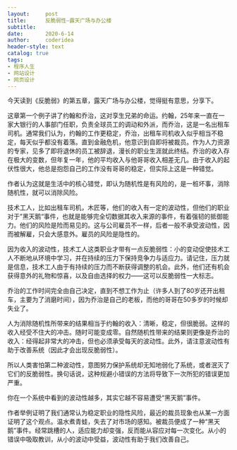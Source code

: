 ```yaml
---
layout:     post
title:      反脆弱性—露天广场与办公楼
subtitle:   
date:       2020-6-14
author:     coderidea
header-style: text
catalog: true
tags:
- 程序人生
- 网站设计
- 网页设计
--- 
```

<p>今天读到《反脆弱》的第五章，露天广场与办公楼，觉得挺有意思，分享下。</p>

<p>这章第一个例子讲了约翰和乔治，这对孪生兄弟的命运。约翰，25年来一直在一家大银行的人事部门任职，负责全球员工的调动和外派，而乔治，这是一名出租车司机。通常我们认为，约翰的工作更稳定，乔治，出租车司机收入似乎相当不稳定，每天似乎都没有着落。直到金融危机，他意识到自即将被裁员。作为人力资源的专家，见多了即将退休的员工被辞退，漫长的职业生涯就此终结。乔治的收入存在极大的变数，但年复一年，他的平均收入与他哥哥收入相差无几。由于收入的起伏性很大，他总是抱怨自己的工作没有哥哥的稳定，但实际上这是一种错觉。</p>

<p>作者认为这就是生活中的核心错觉，即认为随机性是有风险的，是一桩坏事，消除随机性，就可以消除风险。</p>

<p>技术工人，比如出租车司机，木匠等，他们的收入有一定的波动性，但他们的职业对于”黑天鹅“事件，也就是能够完全切数据其收入来源的事件，有着强韧的抵御能力。他们的风险是险而易见的。这与公司雇员不一样，后者一般不承受波动性，因而被解雇，只会大感意外。雇员的风险是隐性的。</p>

<p>因为收入的波动性，技术工人这类职业才带有一点反脆弱性：小的变动促使技术工人不断地从环境中学习，并在持续的压力下保持竞争力与适应力。请记住，压力就是信息，技术工人由于有持续的压力而不断获得调整的机会。此外，他们还有机会获得意外的礼物和惊喜，以及自由选择的权力——这可以反脆弱性一大标志。</p>

<p>乔治的工作时间完全由自己决定，直到不想工作为止（许多人到了80岁还开出租车，主要为了消磨时间），因为乔治是自己的老板，而他的哥哥在50多岁的时候却失业了。</p>

<p>人为消除随机性所带来的结果相当于约翰的收入：清晰，稳定，但很脆弱。这样的收入经受不住大的冲击。随时可能变成零。自然随机性带来的结果则更像是乔治的收入：经得起非常大的冲击，但也必须承受每天的波动性。此外，请注意波动性有助于改善系统（因此才会出现反脆弱性）。</p>

<p>所以人类害怕第二种波动性，意图努力保护系统却无知地弱化了系统，或者泯灭了它们的反脆弱性。换句话说，这种规避小错误的方法将导致下一次所犯的错误更加严重。</p>

<p>你在一个系统中看到的波动性越多，其实它越不容易遭受“黑天鹅”事件。</p>

<p>作者举例证明了我们通常认为稳定职业的隐性风险，最近的裁员现象也从某一方面证明了这个观点。温水煮青蛙，失去了对市场的感知。被裁员便成了一种“黑天鹅”事件。经常跳槽的人，适应能力却变强，反而能从容应对每一次变化。从小的错误中吸取教训，从小的波动中受益，波动性有助于我们改善自己。</p>